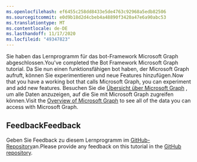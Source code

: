 ```yaml
---
ms.openlocfilehash: ef6455c258dd8433e5de4763c92968a5edb82506
ms.sourcegitcommit: e0d9b18d2d4cbeb4a48890f3420a47e6a90abc53
ms.translationtype: MT
ms.contentlocale: de-DE
ms.lasthandoff: 11/17/2020
ms.locfileid: "49347823"
---
```

<!-- markdownlint-disable MD002 MD041 -->

<span data-ttu-id="cc14c-101">Sie haben das Lernprogramm für das bot-Framework Microsoft Graph abgeschlossen.</span><span class="sxs-lookup"><span data-stu-id="cc14c-101">You've completed the Bot Framework Microsoft Graph tutorial.</span></span> <span data-ttu-id="cc14c-102">Da Sie nun einen funktionsfähigen bot haben, der Microsoft Graph aufruft, können Sie experimentieren und neue Features hinzufügen.</span><span class="sxs-lookup"><span data-stu-id="cc14c-102">Now that you have a working bot that calls Microsoft Graph, you can experiment and add new features.</span></span> <span data-ttu-id="cc14c-103">Besuchen Sie die [Übersicht über Microsoft Graph](https://docs.microsoft.com/graph/overview) , um alle Daten anzuzeigen, auf die Sie mit Microsoft Graph zugreifen können.</span><span class="sxs-lookup"><span data-stu-id="cc14c-103">Visit the [Overview of Microsoft Graph](https://docs.microsoft.com/graph/overview) to see all of the data you can access with Microsoft Graph.</span></span>

## <a name="feedback"></a><span data-ttu-id="cc14c-104">Feedback</span><span class="sxs-lookup"><span data-stu-id="cc14c-104">Feedback</span></span>

<span data-ttu-id="cc14c-105">Geben Sie Feedback zu diesem Lernprogramm im [GitHub-Repository](https://github.com/microsoftgraph/msgraph-training-botframework)an.</span><span class="sxs-lookup"><span data-stu-id="cc14c-105">Please provide any feedback on this tutorial in the [GitHub repository](https://github.com/microsoftgraph/msgraph-training-botframework).</span></span>
